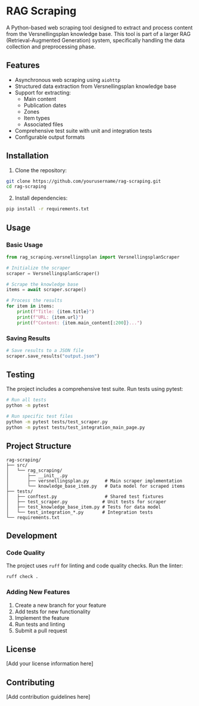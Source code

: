 # RAG Scraping

A Python-based web scraping tool designed to extract and process content from the Versnellingsplan knowledge base. This tool is part of a larger RAG (Retrieval-Augmented Generation) system, specifically handling the data collection and preprocessing phase.

## Features

- Asynchronous web scraping using `aiohttp`
- Structured data extraction from Versnellingsplan knowledge base
- Support for extracting:
  - Main content
  - Publication dates
  - Zones
  - Item types
  - Associated files
- Comprehensive test suite with unit and integration tests
- Configurable output formats

## Installation

1. Clone the repository:
```bash
git clone https://github.com/yourusername/rag-scraping.git
cd rag-scraping
```

2. Install dependencies:
```bash
pip install -r requirements.txt
```

## Usage

### Basic Usage

```python
from rag_scraping.versnellingsplan import VersnellingsplanScraper

# Initialize the scraper
scraper = VersnellingsplanScraper()

# Scrape the knowledge base
items = await scraper.scrape()

# Process the results
for item in items:
    print(f"Title: {item.title}")
    print(f"URL: {item.url}")
    print(f"Content: {item.main_content[:200]}...")
```

### Saving Results

```python
# Save results to a JSON file
scraper.save_results("output.json")
```

## Testing

The project includes a comprehensive test suite. Run tests using pytest:

```bash
# Run all tests
python -m pytest

# Run specific test files
python -m pytest tests/test_scraper.py
python -m pytest tests/test_integration_main_page.py
```

## Project Structure

```
rag-scraping/
├── src/
│   └── rag_scraping/
│       ├── __init__.py
│       ├── versnellingsplan.py      # Main scraper implementation
│       └── knowledge_base_item.py   # Data model for scraped items
├── tests/
│   ├── conftest.py                  # Shared test fixtures
│   ├── test_scraper.py             # Unit tests for scraper
│   ├── test_knowledge_base_item.py # Tests for data model
│   └── test_integration_*.py       # Integration tests
└── requirements.txt
```

## Development

### Code Quality

The project uses `ruff` for linting and code quality checks. Run the linter:

```bash
ruff check .
```

### Adding New Features

1. Create a new branch for your feature
2. Add tests for new functionality
3. Implement the feature
4. Run tests and linting
5. Submit a pull request

## License

[Add your license information here]

## Contributing

[Add contribution guidelines here]
